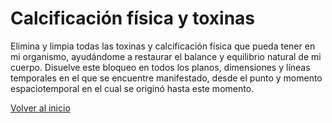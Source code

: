 # Calcificación física y toxinas

Elimina y limpia todas las toxinas y calcificación física que pueda tener en mi organismo, ayudándome a restaurar el balance y equilibrio natural de mi cuerpo. Disuelve este bloqueo en todos los planos, dimensiones y líneas temporales en el que se encuentre manifestado, desde el punto y momento espaciotemporal en el cual se originó hasta este momento.

[Volver al inicio](../index.md)
